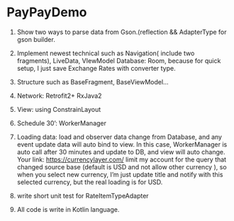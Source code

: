 # PayPayDemo
1. Show two ways to parse data from Gson.(reflection && AdapterType for gson builder.

2. Implement newest technical such as Navigation( include two fragments), LiveData, VIewModel
Database: Room, because for quick setup, I just save Exchange Rates with converter type.
3. Structure such as BaseFragment, BaseViewModel…
4. Network: Retrofit2+ RxJava2
5. View: using ConstrainLayout 
6. Schedule 30’: WorkerManager
7. Loading data: load and observer data change from Database, and any event update data will auto bind to view. 
In this case, WorkerManager is auto call after 30 minutes and update to DB,
and view will auto change. 
Your link: https://currencylayer.com/ limit my account for the query that changed source base
(default is USD and not allow other currency ), so when you select new currency, 
I’m just update title and notify with this selected currency, but the real loading is for USD.
8. write short unit test for RateItemTypeAdapter
9. All code is write in Kotlin language.
